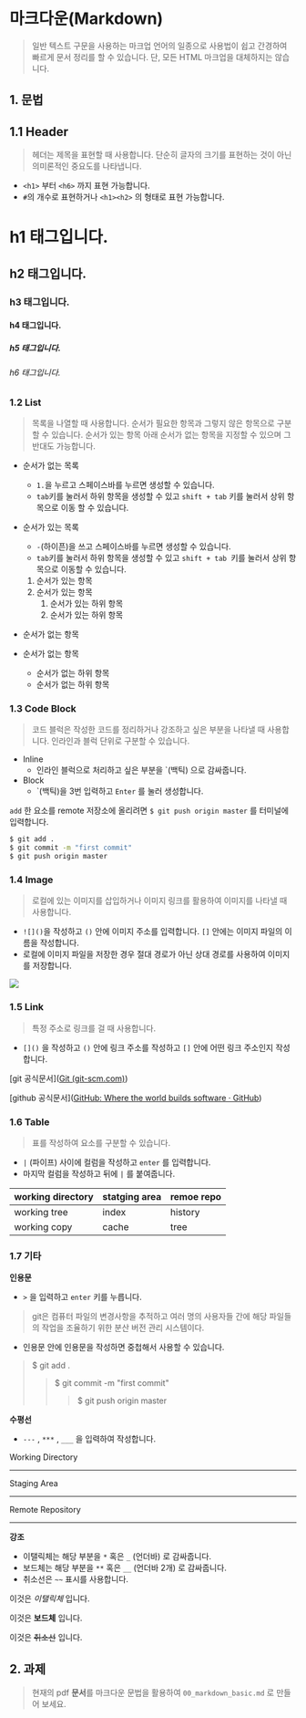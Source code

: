 # 마크다운(Markdown)

> 일반 텍스트 구문을 사용하는 마크업 언어의 일종으로 사용법이 쉽고 간경하여 빠르게 문서 정리를 할 수 있습니다. 단, 모든 HTML 마크업을 대체하지는 않습니다.



## 1. 문법

## 1.1 Header

> 헤더는 제목을 표현할 때 사용합니다. 단순히 글자의 크기를 표현하는 것이 아닌 의미론적인 중요도를 나타냅니다.

* `<h1>` 부터 `<h6>` 까지 표현 가능합니다.
* `#`의 개수로 표현하거나 `<h1><h2>` 의 형태로 표현 가능합니다.



# h1 태그입니다.

## h2 태그입니다.

### h3 태그입니다.

#### h4 태그입니다.

##### h5 태그입니다.

###### h6 태그입니다.



### 1.2 List

> 목록을 나열할 때 사용합니다. 순서가 필요한 항목과 그렇지 않은 항목으로 구분할 수 있습니다. 순서가 있는 항목 아래 순서가 없는 항목을 지정할 수 있으며 그 반대도 가능합니다.

* 순서가 없는 목록

  * `1.`을 누르고 스페이스바를 누르면 생성할 수 있습니다.
  * `tab`키를 눌러서 하위 항목을 생성할 수 있고 `shift + tab` 키를 눌러서 상위 항목으로 이동 할 수 있습니다.

* 순서가 있는 목록

  * `-`(하이픈)을 쓰고 스페이스바를 누르면 생성할 수 있습니다.
  * `tab`키를 눌러서 하위 항목을 생성할 수 있고 `shift + tab `키를 눌러서 상위 항목으로 이동할 수 있습니다.

  1. 순서가 있는 항목
  2. 순서가 있는 항목
     1. 순서가 있는 하위 항목
     2. 순서가 있는 하위 항목



* 순서가 없는 항목
* 순서가 없는 항목
  * 순서가 없는 하위 항목
  * 순서가 없는 하위 항목



### 1.3 Code Block

> 코드 블럭은 작성한 코드를 정리하거나 강조하고 싶은 부분을 나타낼 때 사용합니다. 인라인과 블럭 단위로 구분할 수 있습니다.

* Inline
  * 인라인 블럭으로 처리하고 싶은 부분을 `(백틱) 으로 감싸줍니다.
* Block
  * `(백틱)을 3번 입력하고  ```Enter``` 를 눌러 생성합니다.



`add` 한 요소를 remote 저장소에 올리려면 `$ git push origin master` 를 터미널에 입력합니다.

```bash
$ git add .
$ git commit -m "first commit"
$ git push origin master
```



### 1.4 Image

> 로컬에 있는 이미지를 삽입하거나 이미지 링크를 활용하여 이미지를 나타낼 때 사용합니다.

* `![]()`을 작성하고 `()` 안에 이미지 주소를 입력합니다. `[]` 안에는 이미지 파일의 이름을 작성합니다.
* 로컬에 이미지 파일을 저장한 경우 절대 경로가 아닌 상대 경로를 사용하여 이미지를 저장합니다.





![](https://blog.kakaocdn.net/dn/Ypi1m/btqE32RWc1u/GZpy2u6VGAaJNWUV7Vmhu0/img.png)

### 1.5 Link

> 특정 주소로 링크를 걸 때 사용합니다.

* `[]()` 을 작성하고 `()` 안에 링크 주소를 작성하고 `[]` 안에 어떤 링크 주소인지 작성합니다.

[git 공식문서]([Git (git-scm.com)](https://git-scm.com/))

[github 공식문서]([GitHub: Where the world builds software · GitHub](https://github.com/))



### 1.6 Table

> 표를 작성하여 요소를 구분할 수 있습니다.

* `|` (파이프) 사이에 컬럼을 작성하고 `enter` 를 입력합니다.
* 마지막 컬럼을 작성하고 뒤에 `|` 를 붙여줍니다.

| **working directory** | **statging area** | remoe repo |
| --------------------- | ----------------- | ---------- |
| working tree          | index             | history    |
| working copy          | cache             | tree       |



### 1.7 기타

**인용문**

* `>` 을 입력하고 `enter` 키를 누릅니다.

> git은 컴퓨터 파일의 변경사항을 추적하고 여러 명의 사용자들 간에 해당 파일들의 작업을 조율하기 위한 분산 버전 관리 시스템이다.

* 인용문 안에 인용문을 작성하면 중첩해서 사용할 수 있습니다.

> $ git add .
>
> > $ git commit -m "first commit"
> >
> > > $ git push origin master



**수평선**

* `---` , `***` , `___` 을 입력하여 작성합니다.

Working Directory

___

Staging Area

***

Remote Repository

___



**강조**

* 이탤릭체는 해당 부분을 `*` 혹은 `_` (언더바) 로 감싸줍니다.
* 보드체는 해당 부분을 `**` 혹은 `__` (언더바 2개) 로 감싸줍니다.
* 취소선은 `~~` 표시를 사용합니다.

이것은 *이탤릭체* 입니다.

이것은 **보드체** 입니다.

이것은 ~~취소선~~ 입니다.



## 2. 과제

>  현재의 pdf **문서**를 마크다운 문법을 활용하여 `00_markdown_basic.md` 로 만들어 보세요.

